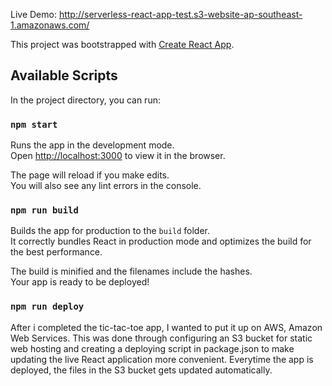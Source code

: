 Live Demo: http://serverless-react-app-test.s3-website-ap-southeast-1.amazonaws.com/

This project was bootstrapped with [Create React App](https://github.com/facebook/create-react-app).

## Available Scripts

In the project directory, you can run:

### `npm start`

Runs the app in the development mode.<br>
Open [http://localhost:3000](http://localhost:3000) to view it in the browser.

The page will reload if you make edits.<br>
You will also see any lint errors in the console.

### `npm run build`

Builds the app for production to the `build` folder.<br>
It correctly bundles React in production mode and optimizes the build for the best performance.

The build is minified and the filenames include the hashes.<br>
Your app is ready to be deployed!

### `npm run deploy`

After i completed the tic-tac-toe app, I wanted to put it up on AWS, Amazon Web Services. This was done through configuring an S3 bucket for static web hosting and creating a deploying script in package.json to make updating the live React application more convenient. Everytime the app is deployed, the files in the S3 bucket gets updated automatically.
